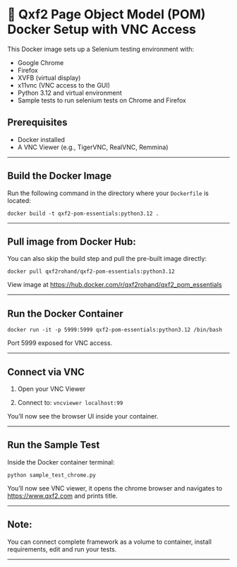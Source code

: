 # 🐳 Qxf2 Page Object Model (POM) Docker Setup with VNC Access

This Docker image sets up a Selenium testing environment with:

- Google Chrome
- Firefox
- XVFB (virtual display)
- x11vnc (VNC access to the GUI)
- Python 3.12 and virtual environment
- Sample tests to run selenium tests on Chrome and Firefox 

## Prerequisites

- Docker installed
- A VNC Viewer (e.g., TigerVNC, RealVNC, Remmina)

---

## Build the Docker Image

Run the following command in the directory where your `Dockerfile` is located:

```
docker build -t qxf2-pom-essentials:python3.12 .
```
---

## Pull image from Docker Hub:
You can also skip the build step and pull the pre-built image directly:
```
docker pull qxf2rohand/qxf2-pom-essentials:python3.12
```
View image at  https://hub.docker.com/r/qxf2rohand/qxf2_pom_essentials

---
##  Run the Docker Container
```
docker run -it -p 5999:5999 qxf2-pom-essentials:python3.12 /bin/bash
```
Port 5999 exposed for VNC access.

---

##  Connect via VNC
1. Open your VNC Viewer

2. Connect to:
```vncviewer localhost:99```

You’ll now see the browser UI inside your container.

---

## Run the Sample Test
Inside the Docker container terminal:
```
python sample_test_chrome.py
```
You’ll now see VNC viewer, it opens the chrome browser and navigates to https://www.qxf2.com and prints title.

---

## Note:
You can connect complete framework as a volume to container, install requirements, edit and run your tests.

---
